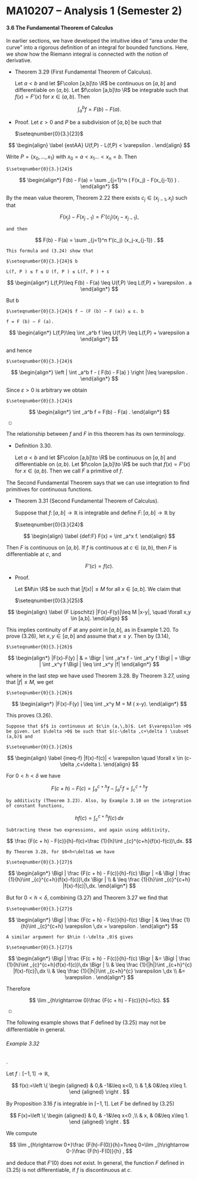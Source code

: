 # MA10207 – Analysis 1 (Semester 2)

#### 3.6 The Fundamental Theorem of Calculus

In earlier sections, we have developed the intuitive idea of “area under the curve” into a rigorous deﬁnition of an integral for bounded functions. Here, we show how the Riemann integral is connected with the notion of derivative.

- Theorem 3.29 (First Fundamental Theorem of Calculus).

  Let $a<b$ and let $F\colon [a,b]\to \R$ be continuous on $[a,b]$ and diﬀerentiable on $(a,b)$. Let $f\colon [a,b]\to \R$ be integrable such that $f(x) = F’(x)$ for $x\in (a,b)$. Then

$$
 \int _a^b f = F(b) - F(a).
$$

- Proof. Let $\varepsilon >0$ and $P$ be a subdivision of $[a,b]$ be such that

  $\seteqnumber{0}{3.}{23}$

$$
 \begin{align} \label {estAA} U(f,P) - L(f,P) < \varepsilon . \end{align}
$$

Write $P = \{x_0,\ldots ,x_1\}$ with $x_0 = a < x_1 \ldots < x_n=b$. Then

    $\seteqnumber{0}{3.}{24}$

$$
 \begin{align*} F(b) - F(a) = \sum _{j=1}^n ( F(x_j) - F(x_{j-1}) ) . \end{align*}
$$

By the mean value theorem, Theorem 2.22 there exists $c_j \in (x_{j-1},x_j)$ such that

$$
 F(x_j) - F(x_{j-1}) = F’(c_j) (x_j-x_{j-1}),
$$

    and then

$$
 F(b) - F(a) = \sum _{j=1}^n f’(c_j) (x_j-x_{j-1}) .
$$

    This formula and (3.24) show that

    $\seteqnumber{0}{3.}{24}$ b

    L(f, P ) ≤ f ≤ U (f, P ) ≤ L(f, P ) + ε

$$
 \begin{align*} L(f,P)\leq F(b) - F(a) \leq U(f,P) \leq L(f,P) + \varepsilon . a \end{align*}
$$

But b

    $\seteqnumber{0}{3.}{24}$ f − (F (b) − F (a)) ≤ ε. b

    f = F (b) − F (a).

$$
 \begin{align*} L(f,P)\leq \int _a^b f \leq U(f,P) \leq L(f,P) + \varepsilon a \end{align*}
$$

and hence

    $\seteqnumber{0}{3.}{24}$

$$
 \begin{align*} \left | \int _a^b f - ( F(b) - F(a) ) \right |\leq \varepsilon . \end{align*}
$$

Since $\varepsilon >0$ is arbitrary we obtain

    $\seteqnumber{0}{3.}{24}$

$$
 \begin{align*} \int _a^b f = F(b) - F(a) . \end{align*}
$$

     □

The relationship between $f$ and $F$ in this theorem has its own terminology.

- Deﬁnition 3.30.

  Let $a<b$ and let $F\colon [a,b]\to \R$ be continuous on $[a,b]$ and diﬀerentiable on $(a,b)$. Let $f\colon [a,b]\to \R$ be such that $f(x) = F’(x)$ for $x\in (a,b)$. Then we call $F$ a primitive of $f$.

The Second Fundamental Theorem says that we can use integration to ﬁnd primitives for continuous functions.

- Theorem 3.31 (Second Fundamental Theorem of Calculus).

  Suppose that $f \colon [a, b] \rightarrow \mathbb {R}$ is integrable and deﬁne $F \colon [a, b] \rightarrow \mathbb {R}$ by

  $\seteqnumber{0}{3.}{24}$

$$
 \begin{align} \label {def:F} F(x) = \int _a^x f. \end{align}
$$

Then $F$ is continuous on $[a,b]$. If $f$ is continuous at $c \in (a, b)$, then $F$ is diﬀerentiable at $c$, and

$$
 F’(c) = f(c).
$$

- Proof.

  Let $M\in \R$ be such that $|f(x)| \leq M$ for all $x\in [a,b]$. We claim that

  $\seteqnumber{0}{3.}{25}$

$$
 \begin{align} \label {F Lipschitz} |F(x)-F(y)|\leq M |x-y|, \quad \forall x,y \in [a,b]. \end{align}
$$

This implies continuity of $F$ at any point in $[a,b]$, as in Example 1.20. To prove (3.26), let $x,y\in [a,b]$ and assume that $x\leq y$. Then by (3.14),

    $\seteqnumber{0}{3.}{26}$

$$
 \begin{align*} |F(x)-F(y) | & = \Bigr | \int _a^x f - \int _a^y f \Bigl | = \Bigr | \int _x^y f \Bigl | \leq \int _x^y |f| \end{align*}
$$

where in the last step we have used Theorem 3.28. By Theorem 3.27, using that $|f|\leq M$, we get

    $\seteqnumber{0}{3.}{26}$

$$
 \begin{align*} |F(x)-F(y) | \leq \int _x^y M = M ( x-y). \end{align*}
$$

This proves (3.26).

    Suppose that $f$ is continuous at $c\in (a,\,b)$. Let $\varepsilon >0$ be given. Let $\delta >0$ be such that $(c-\delta ,c+\delta ) \subset (a,b)$ and

    $\seteqnumber{0}{3.}{26}$

$$
 \begin{align} \label {ineq-f} |f(x)-f(c)| < \varepsilon \quad \forall x \in (c-\delta ,c+\delta ). \end{align}
$$

For $0<h<\delta$ we have

$$
 F(c + h) - F(c) = \int _a^{c + h} f - \int _a^c f = \int _c^{c + h} f
$$

    by additivity (Theorem 3.23). Also, by Example 3.10 on the integration of constant functions,

$$
 hf(c)=\int _{c}^{c+h} f(c)\,dx
$$

    Subtracting these two expressions, and again using additivity,

$$
 \frac {F(c + h) - F(c)}{h}-f(c)=\frac {1}{h}\int _{c}^{c+h}(f(x)-f(c))\,dx.
$$

    By Theorem 3.28, for $0<h<\delta$ we have

    $\seteqnumber{0}{3.}{27}$

$$
 \begin{align*} \Bigl | \frac {F(c + h) - F(c)}{h}-f(c) \Bigr | =& \Bigl | \frac {1}{h}\int _{c}^{c+h}(f(x)-f(c))\,dx \Bigr | \\ & \leq \frac {1}{h}\int _{c}^{c+h} |f(x)-f(c)|\,dx. \end{align*}
$$

But for $0<h<\delta$, combining (3.27) and Theorem 3.27 we ﬁnd that

    $\seteqnumber{0}{3.}{27}$

$$
 \begin{align*} \Bigl | \frac {F(c + h) - F(c)}{h}-f(c) \Bigr | & \leq \frac {1}{h}\int _{c}^{c+h} \varepsilon \,dx = \varepsilon . \end{align*}
$$

    A similar argument for $h\in (-\delta ,0)$ gives

    $\seteqnumber{0}{3.}{27}$

$$
 \begin{align*} \Bigl | \frac {F(c + h) - F(c)}{h}-f(c) \Bigr | &= \Bigl | \frac {1}{h}\int _{c}^{c+h}(f(x)-f(c))\,dx \Bigr | \\ & \leq \frac {1}{|h|}\int _{c+h}^{c} |f(x)-f(c)|\,dx \\ & \leq \frac {1}{|h|}\int _{c+h}^{c} \varepsilon \,dx \\ &= \varepsilon . \end{align*}
$$

Therefore

$$
 \lim _{h\rightarrow 0}\frac {F(c + h) - F(c)}{h}=f(c).
$$

     □

The following example shows that $F$ deﬁned by (3.25) may not be diﬀerentiable in general.

###### Example 3.32

.

Let $f:[-1,1]\rightarrow \mathbb {R}$,

$$
 f(x):=\left \{ \begin {aligned} & 0,& -1&\leq x<0, \\ & 1,& 0&\leq x\leq 1. \end {aligned} \right .
$$

By Proposition 3.16 $f$ is integrable in $[-1,1]$. Let $F$ be deﬁned by (3.25)

$$
 F(x)=\left \{ \begin {aligned} & 0, & -1&\leq x<0 ,\\ & x, & 0&\leq x\leq 1. \end {aligned} \right .
$$

We compute

$$
 \lim _{h\rightarrow 0+}\frac {F(h)-F(0)}{h}=1\neq 0=\lim _{h\rightarrow 0-}\frac {F(h)-F(0)}{h} ,
$$

and deduce that $F’(0)$ does not exist. In general, the function $F$ deﬁned in (3.25) is not diﬀerentiable, if $f$ is discontinuous at $c$.
